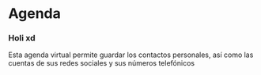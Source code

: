 <h1>Agenda</h1>
<h3>Holi xd</h3>
<p>Esta agenda virtual permite guardar los contactos personales, así como las cuentas de sus redes sociales y sus números telefónicos</p>
